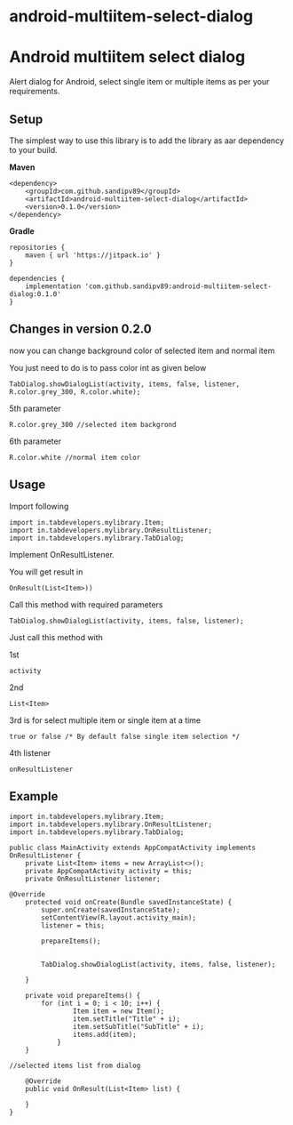 # android-multiitem-select-dialog
Android multiitem select dialog
===================
Alert dialog for Android, select single item or multiple items as per your requirements.

## Setup
The simplest way to use this library is to add the library as aar dependency to your build.

**Maven**

    <dependency>
	    <groupId>com.github.sandipv89</groupId>
	    <artifactId>android-multiitem-select-dialog</artifactId>
	    <version>0.1.0</version>
	</dependency>

**Gradle**

    repositories {
        maven { url 'https://jitpack.io' }
    }

    dependencies {
        implementation 'com.github.sandipv89:android-multiitem-select-dialog:0.1.0'
    }


## Changes in version 0.2.0

now you can change background color of selected item and normal item

You just need to do is to pass color int as given below

	TabDialog.showDialogList(activity, items, false, listener, R.color.grey_300, R.color.white);
	
5th parameter

	R.color.grey_300 //selected item backgrond
	
6th parameter

	R.color.white //normal item color


## Usage

Import following

	import in.tabdevelopers.mylibrary.Item;
	import in.tabdevelopers.mylibrary.OnResultListener;
	import in.tabdevelopers.mylibrary.TabDialog;
	

Implement OnResultListener.

You will get result in

	OnResult(List<Item>))

Call this method with required parameters

	TabDialog.showDialogList(activity, items, false, listener);

Just call this method with

1st

	activity

2nd

	List<Item>

3rd is for select multiple item or single item at a time

	true or false /* By default false single item selection */

4th listener

	onResultListener


## Example

	import in.tabdevelopers.mylibrary.Item;
	import in.tabdevelopers.mylibrary.OnResultListener;
	import in.tabdevelopers.mylibrary.TabDialog;

	public class MainActivity extends AppCompatActivity implements OnResultListener {
	    private List<Item> items = new ArrayList<>();
	    private AppCompatActivity activity = this;
	    private OnResultListener listener;

	@Override
    	protected void onCreate(Bundle savedInstanceState) {
        	super.onCreate(savedInstanceState);
        	setContentView(R.layout.activity_main);
        	listener = this;

	        prepareItems();


	        TabDialog.showDialogList(activity, items, false, listener);

	    }

	    private void prepareItems() {
        	for (int i = 0; i < 10; i++) {
	            	Item item = new Item();
        	    	item.setTitle("Title" + i);
            		item.setSubTitle("SubTitle" + i);
            		items.add(item);
	        	}
    	}

	//selected items list from dialog

    	@Override
    	public void OnResult(List<Item> list) {

	    }
    }


